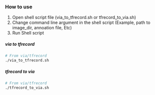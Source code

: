 ### How to use
1. Open shell script file (via_to_tfrecord.sh or tfrecord_to_via.sh)
2. Change command line argument in the shell script
      (Example, path to image_dir, annoation file, Etc)
3. Run Shell script 
##### via to tfrecord
```sh
# From via/tfrecord
./via_to_tfrecord.sh
```
##### tfrecord to via 
```sh
# From via/tfrecord
./tfrecord_to_via.sh
```
